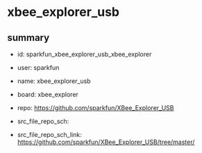# xbee_explorer_usb
 
## summary 
* id: sparkfun_xbee_explorer_usb_xbee_explorer
* user: sparkfun
* name: xbee_explorer_usb
* board: xbee_explorer
* repo: https://github.com/sparkfun/XBee_Explorer_USB



* src_file_repo_sch: 
* src_file_repo_sch_link: https://github.com/sparkfun/XBee_Explorer_USB/tree/master/




